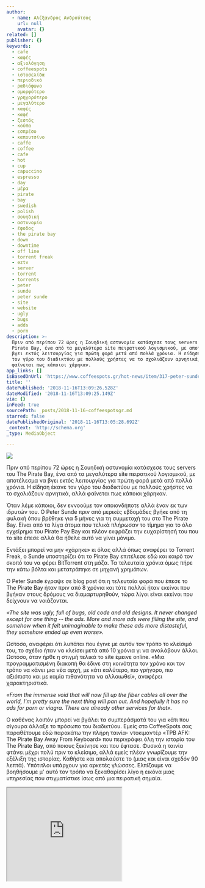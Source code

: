 ```yaml
---
author:
  - name: Αλέξανδρος Ανδρούτσος
    url: null
    avatar: {}
related: []
publisher: {}
keywords:
  - cafe
  - καφές
  - αξιολόγηση
  - coffeespots
  - ιστοσελίδα
  - περιοδικό
  - ραδιόφωνο
  - ομορφότερο
  - γρηγορότερο
  - μεγαλύτερο
  - καφές
  - καφέ
  - ζεστός
  - κούπα
  - εσπρέσο
  - καπουτσίνο
  - caffe
  - coffee
  - cafe
  - hot
  - cup
  - capuccino
  - espresso
  - day
  - μέρα
  - pirate
  - bay
  - swedish
  - polish
  - σουηδική
  - αστυνομία
  - έφοδος
  - the pirate bay
  - down
  - downtime
  - off line
  - torrent freak
  - eztv
  - server
  - torrent
  - torrents
  - peter
  - sunde
  - peter sunde
  - site
  - website
  - ugly
  - bugs
  - adds
  - porn
description: >-
  Πριν από περίπου 72 ώρες η Σουηδική αστυνομία κατάσχεσε τους servers του The
  Pirate Bay, ένα από τα μεγαλύτερα site πειρατικού λογισμικού, με αποτέλεσμα να
  βγει εκτός λειτουργίας για πρώτη φορά μετά από πολλά χρόνια. Η είδηση έκανε
  τον γύρο του διαδικτύου με πολλούς χρήστες να το σχολιάζουν αρνητικά, αλλά
  φαίνεται πως κάποιοι χάρηκαν.
app_links: []
isBasedOnUrl: 'https://www.coffeespots.gr/hot-news/item/317-peter-sunde'
title: ''
datePublished: '2018-11-16T13:09:26.528Z'
dateModified: '2018-11-16T13:09:25.149Z'
via: {}
inFeed: true
sourcePath: _posts/2018-11-16-coffeespotsgr.md
starred: false
datePublishedOriginal: '2018-11-16T13:05:28.692Z'
_context: 'http://schema.org'
_type: MediaObject

---
```

![](https://the-grid-user-content.s3-us-west-2.amazonaws.com/e699454e-554d-454b-8513-221b417bb488.jpg)

Πριν από περίπου 72 ώρες η Σουηδική αστυνομία κατάσχεσε τους servers του The Pirate Bay, ένα από τα μεγαλύτερα site πειρατικού λογισμικού, με αποτέλεσμα να βγει εκτός λειτουργίας για πρώτη φορά μετά από πολλά χρόνια. Η είδηση έκανε τον γύρο του διαδικτύου με πολλούς χρήστες να το σχολιάζουν αρνητικά, αλλά φαίνεται πως κάποιοι χάρηκαν.

Όταν λέμε κάποιοι, δεν εννοούμε τον οποιονδήποτε αλλά έναν εκ των ιδρυτών του. Ο Peter Sunde πριν από μερικές εβδομάδες βγήκε από τη φυλακή όπου βρέθηκε για 5 μήνες για τη συμμετοχή του στο The Pirate Bay. Είναι από τα λίγα άτομα που τελικά πλήρωσαν το τίμημα για το όλο εγχείρημα του Pirate Pay Bay και πλέον εκφράζει την ευχαρίστησή του που το site έπεσε αλλά θα ήθελε αυτό να γίνει μόνιμο.

Εντάξει μπορεί να μην «χάρηκε» κι όλας αλλά όπως αναφέρει το Torrent Freak, ο Sunde υποστηρίζει ότι το Pirate Bay επιτέλεσε εδώ και καιρό τον σκοπό του να φέρει BitTorrent στη μάζα. Τα τελευταία χρόνια όμως πήρε την κάτω βόλτα και μετατράπηκε σε μηχανή χρημάτων.

Ο Peter Sunde έγραψε σε blog post ότι η τελευταία φορά που έπεσε το The Pirate Bay ήταν πριν από 8 χρόνια και τότε πολλοί ήταν εκείνοι που βγήκαν στους δρόμους να διαμαρτυρηθούν, τώρα λίγοι είναι εκείνοι που δείχνουν να νοιάζονται.

_«The site was ugly, full of bugs, old code and old designs. It never changed except for one thing -- the ads. More and more ads were filling the site, and somehow when it felt unimaginable to make these ads more distasteful, they somehow ended up even worse»._

Ωστόσο, αναφέρει ότι λυπάται που έγινε με αυτόν τον τρόπο το κλείσιμό του, το σχέδιο ήταν να κλείσει μετά από 10 χρόνια γι να αναλάβουν άλλοι. Ωστόσο, όταν ήρθε η στιγμή τελικά το site έμεινε online. «Μια προγραμματισμένη διακοπή θα έδινε στη κοινότητα τον χρόνο και τον τρόπο να κάνει μια νέα αρχή, με κάτι καλύτερο, πιο γρήγορο, πιο αξιόπιστο και με καμία πιθανότητα να αλλοιωθεί», αναφέρει χαρακτηριστικά.

_«From the immense void that will now fill up the fiber cables all over the world, I'm pretty sure the next thing will pan out. And hopefully it has no ads for porn or viagra. There are already other services for that»._

Ο καθένας λοιπόν μπορεί να βγάλει τα συμπεράσματά του για κάτι που σίγουρα άλλαξε το πρόσωπο του διαδικτύου. Εμείς στο CoffeeSpots σας παραθέτουμε εδώ παρακάτω την πλήρη ταινία- ντοκιμαντέρ «TPB AFK: The Pirate Bay Away From Keyboard» που περιγράφει όλη την ιστορία του The Pirate Bay, από ποιους ξεκίνησε και που έφτασε. Φυσικά η ταινία φτάνει μέχρι πολύ πριν το κλείσιμο, αλλά εμείς πλέον γνωρίζουμε την εξέλιξη της ιστορίας. Καθήστε και απολαύστε το (μιας και είναι σχεδόν 90 λεπτά). Υπότιτλοι υπάρχουν για αρκετές γλώσσες. Ελπίζουμε να βοηθήσουμε μ' αυτό τον τρόπο να ξεκαθαρίσει λίγο η εικόνα μιας υπηρεσίας που στιγματίστικε ίσως από μια πειρατική σημαία.

<iframe src="https://the-grid.github.io/ed-userhtml/?g=eJwtz7EKwjAURuFXCdlrFNHBGkHRQXyDbmnyawNJE25vCPXpFe12pg_O0T_JRIjqHQ9a7vZrKQb418Babjc7KSayWg7MeTooVWtdzalw6bGyKSrEHk5dbu_u-nh02_tZih_XJ3IgLb-YCSFVLY21CKAUwaBWmMIpBzO3AqOlOTNcE-G8acVrpjTZlNGK7C0XQuPHZsnFe5YQJkvAeDqq_8HpA0-hR0Q" height="244" style=""></iframe>